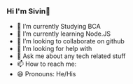 ### Hi I'm Sivin👋

- 🔭 I’m currently Studying BCA
- 🌱 I’m currently learning Node.JS
- 👯 I’m looking to collaborate on github
- 🤔 I’m looking for help with 
- 💬 Ask me about any tech related stuff
- 📫 How to reach me: 
- 😄 Pronouns: He/His

